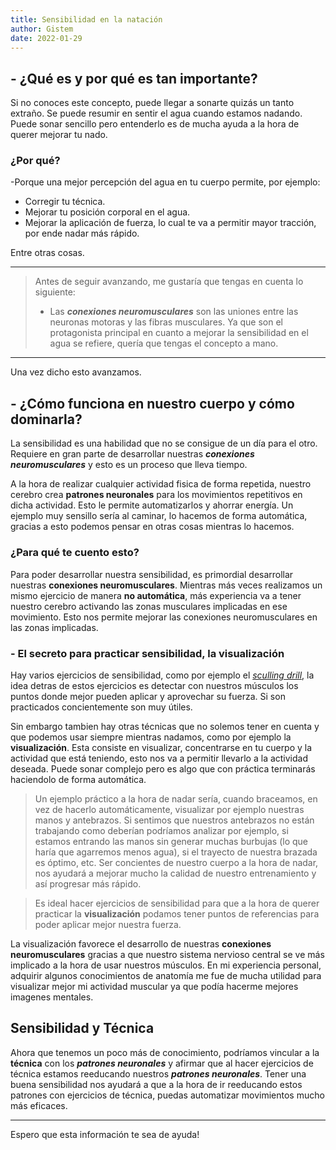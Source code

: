 ```yaml
---
title: Sensibilidad en la natación
author: Gistem
date: 2022-01-29
---
```


## - ¿Qué es y por qué es tan importante?

Si no conoces este concepto, puede llegar a sonarte quizás un tanto extraño. Se puede resumir en sentir el agua cuando estamos nadando. Puede sonar sencillo pero entenderlo es de mucha ayuda a la hora de querer mejorar tu nado.

### ¿Por qué?

-Porque una mejor percepción del agua en tu cuerpo permite, por ejemplo:

- Corregir tu técnica.
- Mejorar tu posición corporal en el agua.
- Mejorar la aplicación de fuerza, lo cual te va a permitir mayor tracción, por ende nadar más rápido.

Entre otras cosas.

---

> Antes de seguir avanzando, me gustaría que tengas en cuenta lo siguiente:
>
> - Las **_conexiones neuromusculares_** son las uniones entre las neuronas motoras y las fibras musculares.
>   Ya que son el protagonista principal en cuanto a mejorar la sensibilidad en el agua se refiere, quería que tengas el concepto a mano.

---

Una vez dicho esto avanzamos.

## - ¿Cómo funciona en nuestro cuerpo y cómo dominarla?

La sensibilidad es una habilidad que no se consigue de un día para el otro. Requiere en gran parte de desarrollar nuestras **_conexiones neuromusculares_** y esto es un proceso que lleva tiempo.

A la hora de realizar cualquier actividad fisica de forma repetida, nuestro cerebro crea **patrones neuronales** para los movimientos repetitivos en dicha actividad. Esto le permite automatizarlos y ahorrar energía. Un ejemplo muy sensillo sería al caminar, lo hacemos de forma automática, gracias a esto podemos pensar en otras cosas mientras lo hacemos.

### ¿Para qué te cuento esto?

Para poder desarrollar nuestra sensibilidad, es primordial desarrollar nuestras **conexiones neuromusculares**. Mientras más veces realizamos un mismo ejercicio de manera **no automática**, más experiencia va a tener nuestro cerebro activando las zonas musculares implicadas en ese movimiento. Esto nos permite mejorar las conexiones neuromusculares en las zonas implicadas.

### - El secreto para practicar sensibilidad, la visualización

Hay varios ejercicios de sensibilidad, como por ejemplo el _[sculling drill](https://myswimpro.com/blog/2020/08/10/sculling-drills-to-improve-your-feel-of-the-water/)_, la idea detras de estos ejercicios es detectar con nuestros músculos los puntos donde mejor pueden aplicar y aprovechar su fuerza. Si son practicados concientemente son muy útiles.

Sin embargo tambien hay otras técnicas que no solemos tener en cuenta y que podemos usar siempre mientras nadamos, como por ejemplo la **visualización**. Esta consiste en visualizar, concentrarse en tu cuerpo y la actividad que está teniendo, esto nos va a permitir llevarlo a la actividad deseada. Puede sonar complejo pero es algo que con práctica terminarás haciendolo de forma automática.

> Un ejemplo práctico a la hora de nadar sería, cuando braceamos, en vez de hacerlo automáticamente, visualizar por ejemplo nuestras manos y antebrazos. Si sentimos que nuestros antebrazos no están trabajando como deberían podríamos analizar por ejemplo, si estamos entrando las manos sin generar muchas burbujas (lo que haría que agarremos menos agua), si el trayecto de nuestra brazada es óptimo, etc. Ser concientes de nuestro cuerpo a la hora de nadar, nos ayudará a mejorar mucho la calidad de nuestro entrenamiento y así progresar más rápido.

> Es ideal hacer ejercicios de sensibilidad para que a la hora de querer practicar la **visualización** podamos tener puntos de referencias para poder aplicar mejor nuestra fuerza.

La visualización favorece el desarrollo de nuestras **conexiones neuromusculares** gracias a que nuestro sistema nervioso central se ve más implicado a la hora de usar nuestros músculos. En mi experiencia personal, adquirir algunos conocimientos de anatomía me fue de mucha utilidad para visualizar mejor mi actividad muscular ya que podía hacerme mejores imagenes mentales.

## Sensibilidad y Técnica

Ahora que tenemos un poco más de conocimiento, podríamos vincular a la **técnica** con los **_patrones neuronales_** y afirmar que al hacer ejercicios de técnica estamos reeducando nuestros **_patrones neuronales_**. Tener una buena sensibilidad nos ayudará a que a la hora de ir reeducando estos patrones con ejercicios de técnica, puedas automatizar movimientos mucho más eficaces.

---

Espero que esta información te sea de ayuda!
